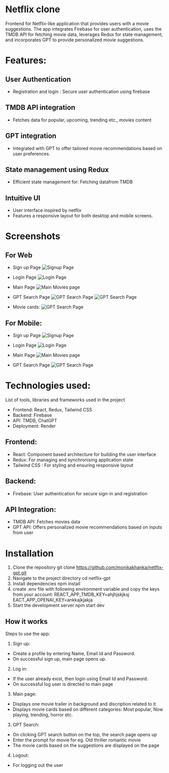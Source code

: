 # Netflix clone

Frontend for Netflix-like application that provides users with a movie suggestions. The app integrates Firebase for user authentication, uses the TMDB API for fetching movie data, leverages Redux for state management, and incorporates GPT to provide personalized movie suggestions.

# Features:

## User Authentication

- Registration and login : Secure user authentication using firebase

## TMDB API integration

- Fetches data for popular, upcoming, trending etc., movies content

## GPT integration

- Integrated with GPT to offer tailored movie recommendations based on user preferences.

## State management using Redux

- Efficient state management for: Fetching datafrom TMDB

## Intuitive UI

- User interface inspired by netflix
- Features a responsive layout for both desktop and mobile screens.

# Screenshots

## For Web

- Sign up Page
  ![Signup Page](netflix-img/SignupPage.png)

- Login Page
  ![Login Page](netflix-img/SigninPage.png)

- Main Page
  ![Main Movies page](netflix-img/MainPage.png)

- GPT Search Page
  ![GPT Search Page](netflix-img/GptSearchPage.png)
  ![GPT Search Page](netflix-img/GptSearchPage2.png)
- Movie cards:
  ![GPT Search Page](netflix-img/MovieCards.png)

## For Mobile:

- Sign up Page
  ![Signup Page](netflix-img/Mobile-SignUpPage.png)

- Login Page
  ![Login Page](netflix-img/Mobile-SignInPage.png)

- Main Page
  ![Main Movies page](netflix-img/Mobile-MainPage.png)

- GPT Search Page
  ![GPT Search Page](netflix-img/Mobile-GptSearchPage.png)

# Technologies used:

List of tools, libraries and frameworks used in the project

- Frontend: React, Redux, Tailwind CSS
- Backend: Firebase
- API: TMDB, ChatGPT
- Deployment: Render

## Frontend:

- React: Component based architecture for building the user interface
- Redux: For managing and synchronising application state
- Tailwind CSS : For styling and ensuring responsive layout

## Backend:

- Firebase: User authentication for secure sign-in and registration

## API Integration:

- TMDB API: Fetches movies data
- GPT API: Offers personalized movie recommendations based on inputs from user

# Installation

1. Clone the repository
   git clone https://github.com/monikakhanka/netflix-gpt.git
2. Navigate to the project directory
   cd netflix-gpt
3. Install dependencies
   npm install
4. create .env file with following environment variable and copy the keys from your account:
   REACT_APP_TMDB_KEY=ahjhjskjksj
   EACT_APP_OPENAI_KEY=ankkajkjakja
5. Start the development server
   npm start dev

## How it works

Steps to use the app:

1. Sign up:

- Create a profile by entering Name, Email Id and Password.
- On successful sign up, main page opens up.

2. Log in:

- If the user already exist, then login using Email Id and Password.
- On successful log user is directed to main page

3. Main page:

- Displays one movie trailer in background and discription related to it
- Displays movie cards based on different categories: Most popular, Now playing, trending, horror etc.

3. GPT Search:

- On clicking GPT search button on the top, the search page opens up
- Enter the prompt for movie for eg. Old thriller romantic movie
- The movie cards based on the suggestions are displayed on the page

4. Logout:

- For logging out the user
